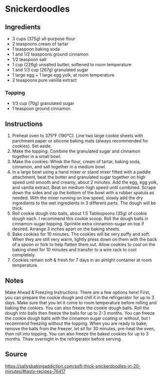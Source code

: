 # Snickerdoodles

## Ingredients
+ 3 cups (375g) all-purpose flour
+ 2 teaspoons cream of tartar
+ 1 teaspoon baking soda
+ 1 and 1/2 teaspoons ground cinnamon
+ 1/2 teaspoon salt
+ 1 cup (226g) unsalted butter, softened to room temperature
+ 1 and 1/3 cup (267g) granulated sugar
+ 1 large egg + 1 large egg yolk, at room temperature
+ 2 teaspoons pure vanilla extract
### Topping
+ 1/3 cup (70g) granulated sugar
+ 1 teaspoon ground cinnamon

## Instructions
1. Preheat oven to 375°F (190°C). Line two large cookie sheets with parchment paper or silicone baking mats (always recommended for cookies). Set aside.
2. Make the topping: Combine the granulated sugar and cinnamon together in a small bowl.
3. Make the cookies: Whisk the flour, cream of tartar, baking soda, cinnamon, and salt together in a medium bowl.
4. In a large bowl using a hand mixer or stand mixer fitted with a paddle attachment, beat the butter and granulated sugar together on high speed until smooth and creamy, about 2 minutes. Add the egg, egg yolk, and vanilla extract. Beat on medium-high speed until combined. Scrape down the sides and up the bottom of the bowl with a rubber spatula as needed. With the mixer running on low speed, slowly add the dry ingredients to the wet ingredients in 3 different parts. The dough will be thick.
5. Roll cookie dough into balls, about 1.5 Tablespoons (35g) of cookie dough each. I recommend this cookie scoop. Roll the dough balls in cinnamon-sugar topping. Sprinkle extra cinnamon-sugar on top if desired. Arrange 3 inches apart on the baking sheets.
6. Bake cookies for 10 minutes. The cookies will be very puffy and soft. When they are still very warm, lightly press down on them with the back of a spoon or fork to help flatten them out. Allow cookies to cool on the baking sheet for 10 minutes and transfer to a wire rack to cool completely.
7. Cookies remain soft & fresh for 7 days in an airtight container at room temperature.

## Notes
Make Ahead & Freezing Instructions: There are a few options here! First, you can prepare the cookie dough and chill it in the refrigerator for up to 3 days. Make sure that you let it come to room temperature before rolling and baking the cookies. You can also freeze the cookie dough balls. Roll the dough into balls then freeze the balls for up to 2-3 months. You can freeze the cookie dough balls with the cinnamon sugar coating or without, but I recommend freezing without the topping. When you are ready to bake, remove the balls from the freezer, let sit for 30 minutes, pre-heat the oven, then roll into topping. You can also freeze the baked cookies for up to 3 months. Thaw overnight in the refrigerator before serving.

## Source
https://sallysbakingaddiction.com/soft-thick-snickerdoodles-in-20-minutes/#tasty-recipes-76417
